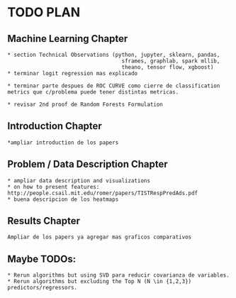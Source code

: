 # TODO PLAN

## Machine Learning Chapter

	* section Technical Observations (python, jupyter, sklearn, pandas, 
										sframes, graphlab, spark mllib, 
										theano, tensor flow, xgboost)
	* terminar logit regression mas explicado

	* terminar parte despues de ROC CURVE como cierre de classification metrics que c/problema puede tener distintas metricas.

	* revisar 2nd proof de Random Forests Formulation

	 

## Introduction Chapter
	*ampliar introduction de los papers

## Problem / Data Description Chapter
 	* ampliar data description and visualizations
 	* on how to present features: http://people.csail.mit.edu/romer/papers/TISTRespPredAds.pdf 
 	* buena descripcion de los heatmaps

## Results Chapter
	Ampliar de los papers ya agregar mas graficos comparativos

## Maybe TODOs:
	* Rerun algorithms but using SVD para reducir covarianza de variables.
	* Rerun algorithms but excluding the Top N (N \in {1,2,3}) predictors/regressors.